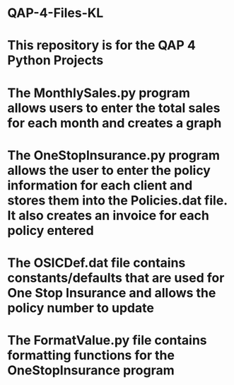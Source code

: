 # QAP-4-Files-KL
# This repository is for the QAP 4 Python Projects
# The MonthlySales.py program allows users to enter the total sales for each month and creates a graph
# The OneStopInsurance.py program allows the user to enter the policy information for each client and stores them into the Policies.dat file. It also creates an invoice for each policy entered
# The OSICDef.dat file contains constants/defaults that are used for One Stop Insurance and allows the policy number to update
# The FormatValue.py file contains formatting functions for the OneStopInsurance program
